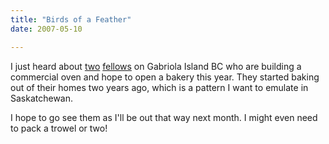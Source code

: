 ```yaml
---
title: "Birds of a Feather"
date: 2007-05-10

---
```


I just heard about [two](http://gabriolabakery.blogspot.com/2007/05/today-we-are-masons.html) [fellows](http://web.mac.com/macewen/iWeb/Site/Blog/Blog.html) on Gabriola Island BC who are building a commercial oven and hope to open a bakery this year. They started baking out of their homes two years ago, which is a pattern I want to emulate in Saskatchewan.

I hope to go see them as I'll be out that way next month. I might even need to pack a trowel or two!
